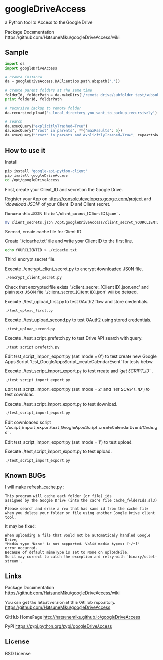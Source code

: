 googleDriveAccess
=================

a Python tool to Access to the Google Drive

Package Documentation https://github.com/HatsuneMiku/googleDriveAccess/wiki


Sample
------

``` python
import os
import googleDriveAccess

# create instance
da = googleDriveAccess.DAClient(os.path.abspath('.'))

# create parent folders at the same time
folderId, folderPath = da.makeDirs('/remote_drive/subfolder_test/subsubfolder')
print folderId, folderPath

# recursive backup to remote folder
da.recursiveUpload('a_local_directory_you_want_to_backup_recursively')

# search
da.execQuery("explicitlyTrashed=True")
da.execQuery("'root' in parents", **{'maxResults': 5})
da.execQuery("'root' in parents and explicitlyTrashed=True", repeattoken=True, **{'maxResults': 500})
```


How to use it
-------------

Install

``` bash
pip install 'google-api-python-client'
pip install googleDriveAccess
cd /opt/googleDriveAccess
```


First, create your Client_ID and secret on the Google Drive.

Register your App on https://console.developers.google.com/project
and *'download JSON'* of your Client ID and Client secret.

Rename this JSON file to './client_secret_[Client ID].json' .

``` bash
mv client_secrets.json /opt/googleDriveAccess/client_secret_YOURCLIENTID.json
```


Second, create cache file for Client ID .

Create './cicache.txt' file and write your Client ID to the first line.

``` bash
echo YOURCLIENTID > ./cicache.txt
```


Third, encrypt secret file.

Execute ./encrypt_client_secret.py to encrypt downloaded JSON file.

``` bash
./encrypt_client_secret.py
```


Check that encrypted file exists './client_secret_[Client ID].json.enc'
and plain text JSON file './client_secret_[Client ID].json' will be deleted.

Execute ./test_upload_first.py to test OAuth2 flow and store credentials.

``` bash
./test_upload_first.py
```


Execute ./test_upload_second.py to test OAuth2 using stored credentials.

``` bash
./test_upload_second.py
```


Execute ./test_script_prefetch.py to test Drive API search with query.

``` bash
./test_script_prefetch.py
```


Edit test_script_import_export.py (set 'mode = 0')
to test create new Google Apps Script
'test_GoogleAppsScript_createCalendarEvent' for tests below.

Execute ./test_script_import_export.py to test create and *'get SCRIPT_ID'* .

``` bash
./test_script_import_export.py
```


Edit test_script_import_export.py (set 'mode = 2' and *'set SCRIPT_ID'*)
to test download.

Execute ./test_script_import_export.py to test download.

``` bash
./test_script_import_export.py
```


Edit downloaded script
'./script_import_export/test_GoogleAppsScript_createCalendarEvent/Code.gs' .

Edit test_script_import_export.py (set 'mode = 1') to test upload.

Execute ./test_script_import_export.py to test upload.

``` bash
./test_script_import_export.py
```


Known BUGs
----------

I will make refresh_cache.py :

```
This program will cache each folder (or file) ids
assigned by the Google Drive (into the cache file cache_folderIds.sl3) .
Please search and erase a row that has same id from the cache file
when you delete your folder or file using another Google Drive client tool.
```


It may be fixed:

```
When uploading a file that would not be automaticaly handled Google Drive,
"Media type 'None' is not supported. Valid media types: [*/*]"
error occurred.
Because of default mimeType is set to None on uploadFile.
So it may correct to catch the exception and retry with 'binary/octet-stream'.
```


Links
-----

Package Documentation https://github.com/HatsuneMiku/googleDriveAccess/wiki

You can get the latest version at this GitHub repository.
https://github.com/HatsuneMiku/googleDriveAccess

GitHub HomePage http://hatsunemiku.github.io/googleDriveAccess

PyPI https://pypi.python.org/pypi/googleDriveAccess


License
-------

BSD License

